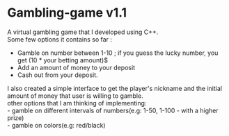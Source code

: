 # Gambling-game v1.1
A virtual gambling game that I developed using C++. <br>Some few options it contains so far :
- Gamble on number between 1-10 ; if you guess the lucky number, you get (10 * your betting amount)$
- Add an amount of money to your deposit
- Cash out from your deposit.

I also created a simple interface to get the player's nickname and the initial amount of money that user is willing to gamble.<br>
other options that I am thinking of implementing: <br>
    - gamble on different intervals of numbers(e.g: 1-50, 1-100 - with a higher prize) <br>
    - gamble on colors(e.g: red/black)
